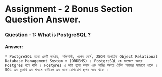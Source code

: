 # Assignment - 2 Bonus Section Question Answer.

### Question - 1: What is PostgreSQL ?

#### Answer:

    * PostgreSQL হলো একটি জনপ্রিয়, শক্তিশালী, ওপেন সোর্স, JSON সাপোর্টেড Object Relational Database Management System বা (ORDBMS) । PostgreSQL কে সংক্ষেপে আমরা Postgres বলে থাকি । Postgres এ ডাটা গুলো কলাম এবং সারির সমন্বয়ে টেবিল আকারে সাজানো থাকে । SQL এর কুয়েরি এর মাধ্যমে ডাটাবেজ এর সাথে যোগাযোগ স্থাপন করে থাকে । 